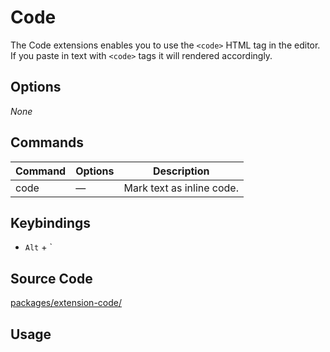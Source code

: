 # Code
The Code extensions enables you to use the `<code>` HTML tag in the editor. If you paste in text with `<code>` tags it will rendered accordingly.

## Options
*None*

## Commands
| Command | Options | Description |
| ------- | ------- | ----------- |
| code | — | Mark text as inline code. |

## Keybindings
* `Alt` + `

## Source Code
[packages/extension-code/](https://github.com/ueberdosis/tiptap-next/blob/main/packages/extension-code/)

## Usage
<demo name="Extensions/Code" highlight="3-5,17,36" />